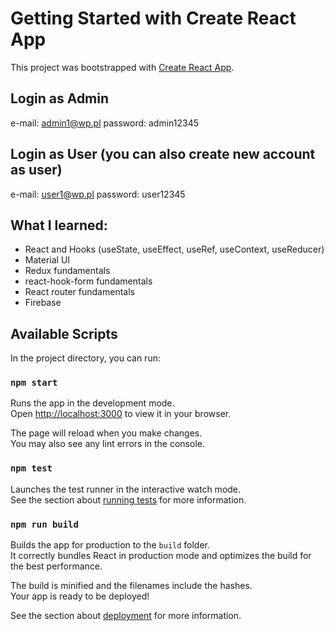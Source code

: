 # Getting Started with Create React App

This project was bootstrapped with [Create React App](https://github.com/facebook/create-react-app).

## Login as Admin

e-mail: admin1@wp.pl
password: admin12345

## Login as User (**you can also create new account as user**)

e-mail: user1@wp.pl
password: user12345

## What I learned:

- React and Hooks (useState, useEffect, useRef, useContext, useReducer)
- Material UI
- Redux fundamentals
- react-hook-form fundamentals
- React router fundamentals
- Firebase

## Available Scripts

In the project directory, you can run:

### `npm start`

Runs the app in the development mode.\
Open [http://localhost:3000](http://localhost:3000) to view it in your browser.

The page will reload when you make changes.\
You may also see any lint errors in the console.

### `npm test`

Launches the test runner in the interactive watch mode.\
See the section about [running tests](https://facebook.github.io/create-react-app/docs/running-tests) for more information.

### `npm run build`

Builds the app for production to the `build` folder.\
It correctly bundles React in production mode and optimizes the build for the best performance.

The build is minified and the filenames include the hashes.\
Your app is ready to be deployed!

See the section about [deployment](https://facebook.github.io/create-react-app/docs/deployment) for more information.
